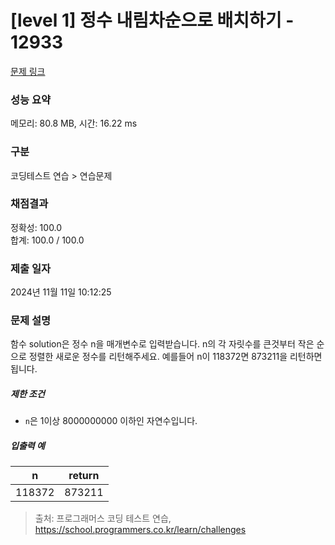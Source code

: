 # [level 1] 정수 내림차순으로 배치하기 - 12933 

[문제 링크](https://school.programmers.co.kr/learn/courses/30/lessons/12933) 

### 성능 요약

메모리: 80.8 MB, 시간: 16.22 ms

### 구분

코딩테스트 연습 > 연습문제

### 채점결과

정확성: 100.0<br/>합계: 100.0 / 100.0

### 제출 일자

2024년 11월 11일 10:12:25

### 문제 설명

<p>함수 solution은 정수 n을 매개변수로 입력받습니다. n의 각 자릿수를 큰것부터 작은 순으로 정렬한 새로운 정수를 리턴해주세요. 예를들어 n이 118372면 873211을 리턴하면 됩니다.</p>

<h5>제한 조건</h5>

<ul>
<li><code>n</code>은 1이상 8000000000 이하인 자연수입니다.</li>
</ul>

<h5>입출력 예</h5>
<table class="table">
        <thead><tr>
<th>n</th>
<th style="text-align: center">return</th>
</tr>
</thead>
        <tbody><tr>
<td>118372</td>
<td style="text-align: center">873211</td>
</tr>
</tbody>
      </table>

> 출처: 프로그래머스 코딩 테스트 연습, https://school.programmers.co.kr/learn/challenges